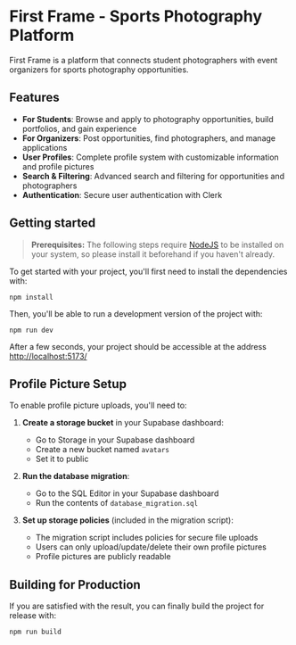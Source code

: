 # First Frame - Sports Photography Platform

First Frame is a platform that connects student photographers with event organizers for sports photography opportunities.

## Features

- **For Students**: Browse and apply to photography opportunities, build portfolios, and gain experience
- **For Organizers**: Post opportunities, find photographers, and manage applications
- **User Profiles**: Complete profile system with customizable information and profile pictures
- **Search & Filtering**: Advanced search and filtering for opportunities and photographers
- **Authentication**: Secure user authentication with Clerk

## Getting started

> **Prerequisites:**
> The following steps require [NodeJS](https://nodejs.org/en/) to be installed on your system, so please
> install it beforehand if you haven't already.

To get started with your project, you'll first need to install the dependencies with:

```
npm install
```

Then, you'll be able to run a development version of the project with:

```
npm run dev
```

After a few seconds, your project should be accessible at the address
[http://localhost:5173/](http://localhost:5173/)

## Profile Picture Setup

To enable profile picture uploads, you'll need to:

1. **Create a storage bucket** in your Supabase dashboard:
   - Go to Storage in your Supabase dashboard
   - Create a new bucket named `avatars`
   - Set it to public

2. **Run the database migration**:
   - Go to the SQL Editor in your Supabase dashboard
   - Run the contents of `database_migration.sql`

3. **Set up storage policies** (included in the migration script):
   - The migration script includes policies for secure file uploads
   - Users can only upload/update/delete their own profile pictures
   - Profile pictures are publicly readable

## Building for Production

If you are satisfied with the result, you can finally build the project for release with:

```
npm run build
```
